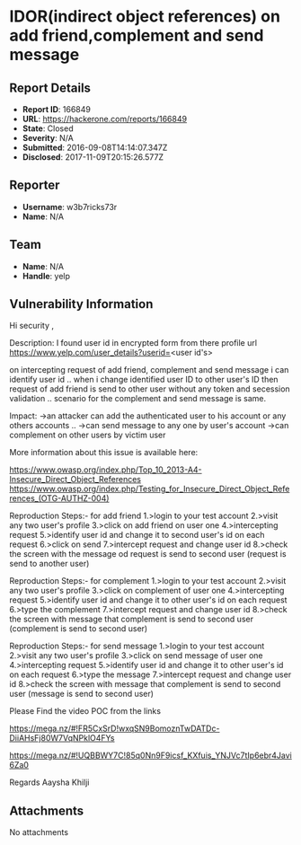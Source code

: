 # IDOR(indirect object references) on add friend,complement and send message 

## Report Details
- **Report ID**: 166849
- **URL**: https://hackerone.com/reports/166849
- **State**: Closed
- **Severity**: N/A
- **Submitted**: 2016-09-08T14:14:07.347Z
- **Disclosed**: 2017-11-09T20:15:26.577Z

## Reporter
- **Username**: w3b7ricks73r
- **Name**: N/A

## Team
- **Name**: N/A
- **Handle**: yelp

## Vulnerability Information
Hi security ,

Description:
I found user id in encrypted form from there profile url 
https://www.yelp.com/user_details?userid=<user id's>

on intercepting request of add friend, complement and send message i can identify user id ..
when i change identified user ID to other user's ID then request of add friend is send to other user without any token and secession validation .. scenario for the complement and send message is same.

Impact:
->an attacker can add the authenticated user to his account or any others accounts ..
->can send message to any one by user's account 
->can complement on other users by victim user 

More information about this issue is available here:

https://www.owasp.org/index.php/Top_10_2013-A4-Insecure_Direct_Object_References
https://www.owasp.org/index.php/Testing_for_Insecure_Direct_Object_References_(OTG-AUTHZ-004)

Reproduction Steps:- for add friend 
1.>login to your test account 
2.>visit any two user's profile 
3.>click on add friend on user one 
4.>intercepting request 
5.>identify user id and change it to second user's id on each request 
6.>click on send
7.>intercept request and change user id 
8.>check the screen with the message od request is send to second user 
(request is send to another user)

Reproduction Steps:- for complement
1.>login to your test account 
2.>visit any two user's profile 
3.>click on complement of user one
4.>intercepting request 
5.>identify user id and change it to other user's id on each request 
6.>type the complement
7.>intercept request and change user id 
8.>check the screen with message that complement is send to second user
(complement is send to second user)

Reproduction Steps:- for send message 
1.>login to your test account 
2.>visit any two user's profile 
3.>click on send message of user one 
4.>intercepting request 
5.>identify user id and change it to other user's id on each request 
6.>type the message 
7.>intercept request and change user id 
8.>check the screen with message that complement is send to second user
(message is send to second user)

Please Find the video POC from the links

https://mega.nz/#!FR5CxSrD!wxqSN9BomoznTwDATDc-DiiAHsFj80W7VqNPklO4FYs

https://mega.nz/#!UQBBWY7C!85q0Nn9F9icsf_KXfuis_YNJVc7tIp6ebr4Javi6Za0


Regards 
Aaysha Khilji




    

## Attachments
No attachments
